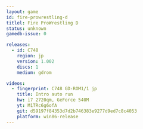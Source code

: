 ```yaml
---
layout: game
id: fire-prowrestling-d
titlel: Fire ProWrestling D
status: unknown
gamedb-issue: 0

releases:
  - id: C748
    region: jp
    version: 1.002
    discs: 1
    medium: gdrom

videos:
  - fingerprint: C748 GD-ROM1/1 jp
    title: Intro auto run
    hw: i7 2720qm, GeForce 540M
    yt: M1TRc6g6ofA
    git: d59197f84353d7d2b746383e9277d9ed7c8c4053
    platform: win86-release
---
```

